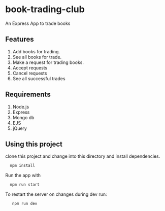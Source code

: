 # book-trading-club
An Express App to trade books 

## Features
  1. Add books for trading.
  2. See all books for trade. 
  3. Make a request for trading books.
  4. Accept requests
  5. Cancel requests
  6. See all successful trades
  
## Requirements
  1. Node.js
  2. Express
  3. Mongo db
  4. EJS
  5. jQuery
  
## Using this project
  clone this project and change into this directory and install dependencies.
  
  ```bash
    npm install
  ```
  Run the app with
  
  ```bash
    npm run start
  ```
  
 To restart the server on changes during dev run:
 ```bash
    npm run dev
 ```
 
